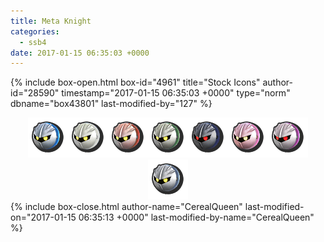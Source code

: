 ```yaml
---
title: Meta Knight
categories:
  - ssb4
date: 2017-01-15 06:35:03 +0000
---
```

{% include box-open.html box-id="4961" title="Stock Icons" author-id="28590" timestamp="2017-01-15 06:35:03 +0000" type="norm" dbname="box43801" last-modified-by="127" %}
<center><img src="Stock_1.png" /><img src="Stock_2.png" /><img src="Stock_3.png" /><img src="Stock_4.png" /><img src="Stock_5.png" /><img src="Stock_6.png" /><img src="Stock_7.png" /><img src="Stock_8.png" /></center>
{% include box-close.html author-name="CerealQueen" last-modified-on="2017-01-15 06:35:13 +0000" last-modified-by-name="CerealQueen" %}
